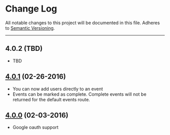 # Change Log
All notable changes to this project will be documented in this file.
Adheres to [Semantic Versioning](http://semver.org/).

---

## 4.0.2 (TBD)

* TBD

## [4.0.1](https://github.com/ngageoint/mage-server/releases/tag/v4.0.1) (02-26-2016)

* You can now add users directly to an event
* Events can be marked as complete.  Complete events will not be returned for the default events route.

## [4.0.0](https://github.com/ngageoint/mage-server/releases/tag/v4.0.0) (02-03-2016)

* Google oauth support
